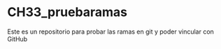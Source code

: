 # CH33_pruebaramas
Este es un repositorio para probar las ramas en git y poder vincular con GitHub 
